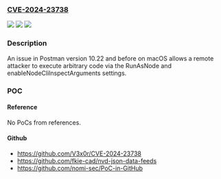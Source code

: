 ### [CVE-2024-23738](https://cve.mitre.org/cgi-bin/cvename.cgi?name=CVE-2024-23738)
![](https://img.shields.io/static/v1?label=Product&message=n%2Fa&color=blue)
![](https://img.shields.io/static/v1?label=Version&message=n%2Fa&color=blue)
![](https://img.shields.io/static/v1?label=Vulnerability&message=n%2Fa&color=brighgreen)

### Description

An issue in Postman version 10.22 and before on macOS allows a remote attacker to execute arbitrary code via the RunAsNode and enableNodeClilnspectArguments settings.

### POC

#### Reference
No PoCs from references.

#### Github
- https://github.com/V3x0r/CVE-2024-23738
- https://github.com/fkie-cad/nvd-json-data-feeds
- https://github.com/nomi-sec/PoC-in-GitHub

